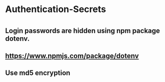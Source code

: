 # Authentication-Secrets
#
## Login passwords are hidden using npm package dotenv.
## https://www.npmjs.com/package/dotenv
## Use md5 encryption

